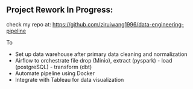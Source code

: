 ## Project Rework In Progress:
check my repo at: https://github.com/ziruiwang1996/data-engineering-pipeline

To
- Set up data warehouse after primary data cleaning and normalization
- Airflow to orchestrate file drop (Minio), extract (pyspark) - load (postgreSQL) - transform (dbt)
- Automate pipeline using Docker 
- Integrate with Tableau for data visualization
